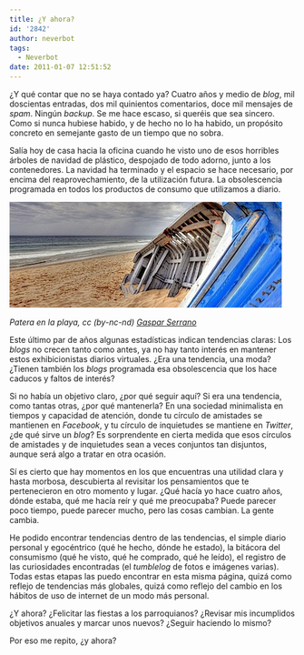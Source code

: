 ```yaml
---
title: ¿Y ahora?
id: '2842'
author: neverbot
tags:
  - Neverbot
date: 2011-01-07 12:51:52
---
```


¿Y qué contar que no se haya contado ya? Cuatro años y medio de _blog_, mil doscientas entradas, dos mil quinientos comentarios, doce mil mensajes de _spam_. Ningún _backup_. Se me hace escaso, si queréis que sea sincero. Como si nunca hubiese habido, y de hecho no lo ha habido, un propósito concreto en semejante gasto de un tiempo que no sobra.

Salía hoy de casa hacia la oficina cuando he visto uno de esos horribles árboles de navidad de plástico, despojado de todo adorno, junto a los contenedores. La navidad ha terminado y el espacio se hace necesario, por encima del reaprovechamiento, de la utilización futura. La obsolescencia programada en todos los productos de consumo que utilizamos a diario.

[![patera.jpg](./y-ahora/patera.jpg)](http://www.flickr.com/photos/gaspars/540617487/)

_Patera en la playa, cc (by-nc-nd)_ [_Gaspar Serrano_](http://www.flickr.com/photos/gaspars/540617487/)

Este último par de años algunas estadísticas indican tendencias claras: Los _blogs_ no crecen tanto como antes, ya no hay tanto interés en mantener estos exhibicionistas diarios virtuales. ¿Era una tendencia, una moda? ¿Tienen también los _blogs_ programada esa obsolescencia que los hace caducos y faltos de interés?

Si no había un objetivo claro, ¿por qué seguir aquí? Si era una tendencia, como tantas otras, ¿por qué mantenerla? En una sociedad minimalista en tiempos y capacidad de atención, donde tu círculo de amistades se mantienen en _Facebook_, y tu círculo de inquietudes se mantiene en _Twitter_, ¿de qué sirve un _blog_? Es sorprendente en cierta medida que esos círculos de amistades y de inquietudes sean a veces conjuntos tan disjuntos, aunque será algo a tratar en otra ocasión.

Sí es cierto que hay momentos en los que encuentras una utilidad clara y hasta morbosa, descubierta al revisitar los pensamientos que te pertenecieron en otro momento y lugar. ¿Qué hacía yo hace cuatro años, dónde estaba, qué me hacía reír y qué me preocupaba? Puede parecer poco tiempo, puede parecer mucho, pero las cosas cambian. La gente cambia.

He podido encontrar tendencias dentro de las tendencias, el simple diario personal y egocéntrico (qué he hecho, dónde he estado), la bitácora del consumismo (qué he visto, qué he comprado, qué he leído), el registro de las curiosidades encontradas (el _tumblelog_ de fotos e imágenes varias). Todas estas etapas las puedo encontrar en esta misma página, quizá como reflejo de tendencias más globales, quizá como reflejo del cambio en los hábitos de uso de internet de un modo más personal.

¿Y ahora? ¿Felicitar las fiestas a los parroquianos? ¿Revisar mis incumplidos objetivos anuales y marcar unos nuevos? ¿Seguir haciendo lo mismo?

Por eso me repito, ¿y ahora?